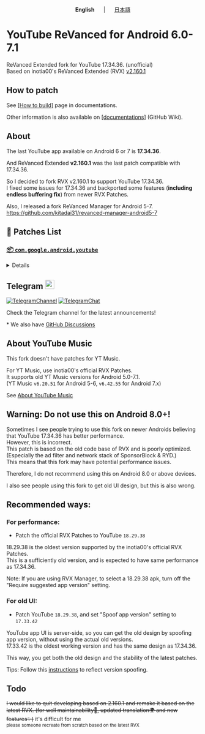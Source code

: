 <p align="center"><b>English</b>&nbsp;&nbsp;&nbsp;&nbsp;&nbsp;&nbsp;|&nbsp;&nbsp;&nbsp;&nbsp;&nbsp;&nbsp;<a href="https://github.com/kitadai31/revanced-patches-android6-7/wiki/README_JP">日本語</a></p>

# YouTube ReVanced for Android 6.0-7.1
ReVanced Extended fork for YouTube 17.34.36. (unofficial)  
Based on inotia00's ReVanced Extended (RVX) [v2.160.1](https://github.com/inotia00/revanced-patches/releases/tag/v2.160.1)

## How to patch
See [[How to build]](https://github.com/kitadai31/revanced-patches-android6-7/wiki/How-to-build) page in documentations.

Other information is also available on [[documentations]](https://github.com/kitadai31/revanced-patches-android6-7/wiki) (GitHub Wiki).

## About
The last YouTube app available on Android 6 or 7 is **17.34.36**.

And ReVanced Extended **v2.160.1** was the last patch compatible with 17.34.36.

So I decided to fork RVX v2.160.1 to support YouTube 17.34.36.  
I fixed some issues for 17.34.36 and backported some features (**including endless buffering fix**) from newer RVX Patches.

Also, I released a fork ReVanced Manager for Android 5-7.  
https://github.com/kitadai31/revanced-manager-android5-7

## 🧩 Patches List

### [📦 `com.google.android.youtube`](https://play.google.com/store/apps/details?id=com.google.android.youtube)
<details>

Target version: 17.34.36

| 💊 Patch | 📜 Description | Default |
|:--------:|:--------------:|:-------:|
| `check-android-version` | If the device is Android 8.0 or higher, show a warning dialog. |  |
| `custom-branding-icon-afn-blue` | Changes the YouTube launcher icon (Afn / Blue). | No |
| `custom-branding-icon-afn-red` | Changes the YouTube launcher icon (Afn / Red). |  |
| `custom-branding-icon-revancify` | Changes the YouTube launcher icon (Revancify). | No |
| `custom-branding-name` | Changes the YouTube launcher name to your choice (defaults to ReVanced Extended). |  |
| `custom-seekbar-color` | Change seekbar color in dark mode. |  |
| `custom-video-speed` | Adds more video speed options. |  |
| `default-video-quality` | Adds ability to set default video quality settings. |  |
| `default-video-speed` | Adds ability to set default video speed settings. |  |
| `disable-haptic-feedback` | Disable haptic feedback when swiping. |  |
| `disable-landscape-mode` | Disable landscape mode when entering fullscreen. | No |
| `disable-update-screen` | Disables the "Update your app" screen. |  |
| `enable-external-browser` | Use an external browser to open the url. |  |
| `enable-minimized-playback` | Enables minimized and background playback. |  |
| `enable-old-quality-layout` | Enables the original quality flyout menu. |  |
| `enable-open-links-directly` | Bypass URL redirects (youtube.com/redirect) when opening links in video descriptions. |  |
| `enable-seekbar-tapping` | Enables tap-to-seek on the seekbar of the video player. |  |
| `enable-tablet-miniplayer` | Enables the tablet mini player layout. |  |
| `enable-wide-searchbar` | Replaces the search icon with a wide search bar. This will hide the YouTube logo when active. |  |
| `force-premium-heading` | Forces premium heading on the home screen. | No |
| `force-vp9-codec` | Forces the VP9 codec for videos. |  |
| `header-switch` | Add switch to change header. |  |
| `hide-auto-captions` | Hide captions from being automatically enabled. |  |
| `hide-auto-player-popup-panels` | Hide automatic popup panels (playlist or live chat) on video player. |  |
| `hide-autoplay-button` | Hides the autoplay button in the video player. |  |
| `hide-button-container` | Adds the options to hide action buttons under a video. |  |
| `hide-cast-button` | Hides the cast button in the video player. |  |
| `hide-channel-watermark` | Hides creator's watermarks on videos. |  |
| `hide-comment-component` | Adds options to hide comment component under a video. |  |
| `hide-create-button` | Hides the create button in the navigation bar. |  |
| `hide-crowdfunding-box` | Hides the crowdfunding box between the player and video description. |  |
| `hide-email-address` | Hides the email address in the account switcher. |  |
| `hide-endscreen-cards` | Hides the suggested video cards at the end of a video in fullscreen. |  |
| `hide-endscreen-overlay` | Hide endscreen overlay on swipe controls. |  |
| `hide-filmstrip-overlay` | Hide flimstrip overlay on swipe controls. |  |
| `hide-firsttime-background-notification` | Disable notification when you launch background play for the first time. |  |
| `hide-flyout-panel` | Adds options to hide player settings flyout panel. |  |
| `hide-fullscreen-panels` | Hides video description and comments panel in fullscreen view. |  |
| `hide-general-ads` | Hooks the method which parses the bytes into a ComponentContext to filter components. |  |
| `hide-info-cards` | Hides info-cards in videos. |  |
| `hide-live-chat-button` | Hides the live chat button in the video player. |  |
| `hide-mix-playlists` | Removes mix playlists from home feed and video player. |  |
| `hide-next-prev-button` | Hides the next prev button in the player controller. |  |
| `hide-player-captions-button` | Hides the captions button in the video player. |  |
| `hide-player-overlay-filter` | Remove the dark filter layer from the player's background. |  |
| `hide-shorts-button` | Hides the shorts button in the navigation bar. |  |
| `hide-shorts-component` | Hides other Shorts components. |  |
| `hide-snackbar` | Hides the snackbar action popup. |  |
| `hide-startup-shorts-player` | Disables playing YouTube Shorts when launching YouTube. |  |
| `hide-suggested-actions` | Hide the suggested actions bar inside the player. |  |
| `hide-time-and-seekbar` | Hides progress bar and time counter on videos. |  |
| `hide-tooltip-content` | Hides the tooltip box that appears on first install. |  |
| `hide-video-ads` | Removes ads in the video player. |  |
| `layout-switch` | Tricks the dpi to use some tablet/phone layouts. |  |
| `materialyou` | Enables MaterialYou theme for Android 12+ | No |
| `microg-support` | Allows YouTube ReVanced to run without root and under a different package name with GmsCore. ("GmsCore" is new Vanced MicroG). |  |
| `optimize-resource` | Removes duplicate resources and adds missing translation files from YouTube. |  |
| `overlay-buttons` | Add overlay buttons for ReVanced Extended. |  |
| `patch-options` | Create an options.toml file. |  |
| `remove-player-button-background` | Removes the background from the video player buttons. |  |
| `return-youtube-dislike` | Shows the dislike count of videos using the Return YouTube Dislike API. |  |
| `settings` | Applies mandatory patches to implement ReVanced settings into the application. |  |
| `shorts-seek` | Replace search and menu button in Shorts player with skip/rewind button. |  |
| `sponsorblock` | Integrates SponsorBlock which allows skipping video segments such as sponsored content. |  |
| `spoof-app-version` | Spoof the YouTube client version to enable the new layout or restore old layout. |  |
| `spoof-client` | Adds options to spoofs the client to allow video playback. |  |
| `swipe-controls` | Adds volume and brightness swipe controls. |  |
| `switch-create-notification` | Switching the create button and notification button. |  |
| `theme` | Applies a custom theme (default: amoled). |  |
| `translations` | Add Crowdin Translations. |  |
</details>

## Telegram <img height="24px" src="https://user-images.githubusercontent.com/13122796/178032213-faf25ab8-0bc3-4a94-a730-b524c96df124.png" />
[![TelegramChannel](https://img.shields.io/badge/Telegram_news_channel-2CA5E0?style=for-the-badge&logo=Telegram&logoColor=white)](https://t.me/rvx_for_a6_7)
[![TelegramChat](https://img.shields.io/badge/Telegram_chat_group-2CA5E0?style=for-the-badge&logo=Telegram&logoColor=white)](https://t.me/rvx_for_a6_7_chat)

Check the Telegram channel for the latest announcements!

\* We also have [GitHub Discussions](https://github.com/kitadai31/revanced-patches-android6-7/discussions)

## About YouTube Music
This fork doesn't have patches for YT Music.

For YT Music, use inotia00's official RVX Patches.  
It supports old YT Music versions for Android 5.0-7.1.  
(YT Music `v6.20.51` for Android 5-6, `v6.42.55` for Android 7.x)

See [About YouTube Music](https://github.com/kitadai31/revanced-patches-android6-7/wiki/About-YouTube-Music)

## Warning: Do not use this on Android 8.0+!

Sometimes I see people trying to use this fork on newer Androids believing that YouTube 17.34.36 has better performance.  
However, this is incorrect.  
This patch is based on the old code base of RVX and is poorly optimized. (Especially the ad filter and network stack of SponsorBlock & RYD.)  
This means that this fork may have potential performance issues.

Therefore, I do not recommend using this on Android 8.0 or above devices.

I also see people using this fork to get old UI design, but this is also wrong.

## Recommended ways:

### For performance:

- Patch the official RVX Patches to YouTube `18.29.38`

18.29.38 is the oldest version supported by the inotia00's official RVX Patches.  
This is a sufficiently old version, and is expected to have same performance as 17.34.36.

Note: If you are using RVX Manager, to select a 18.29.38 apk, turn off the "Require suggested app version" setting.

### For old UI:

- Patch YouTube `18.29.38`, and set "Spoof app version" setting to `17.33.42`

YouTube app UI is server-side, so you can get the old design by spoofing app version, without using the actual old versions.  
17.33.42 is the oldest working version and has the same design as 17.34.36.

This way, you get both the old design and the stability of the latest patches.

Tips: Follow this [instructions](https://github.com/kitadai31/revanced-patches-android6-7/wiki/Spoof-app-version-information#-how-to-reflect-version-spoofing-immediately) to reflect version spoofing.

## Todo
~~I would like to quit developing based on 2.160.1 and remake it based on the latest RVX. (for well maintainability🔧, updated translation🌍 and new features✨)~~ it's difficult for me  
<sub>please someone recreate from scratch based on the latest RVX</sub>
